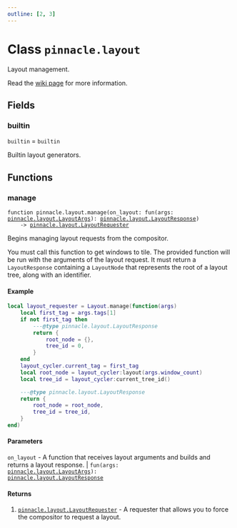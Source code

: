 ```yaml
---
outline: [2, 3]
---
```


# Class `pinnacle.layout`


Layout management.

Read the [wiki page](https://pinnacle-comp.github.io/pinnacle/configuration/layout.html) for more information.


## Fields

### builtin

`builtin` = `builtin`

Builtin layout generators.


## Functions

### <Badge type="function" text="function" /> manage

<div class="language-lua"><pre><code>function pinnacle.layout.manage(on_layout: fun(args: <a href="/lua-reference/main/classes/pinnacle.layout.LayoutArgs">pinnacle.layout.LayoutArgs</a>): <a href="/lua-reference/main/classes/pinnacle.layout.LayoutResponse">pinnacle.layout.LayoutResponse</a>)
    -> <a href="/lua-reference/main/classes/pinnacle.layout.LayoutRequester">pinnacle.layout.LayoutRequester</a></code></pre></div>

Begins managing layout requests from the compositor.

You must call this function to get windows to tile.
The provided function will be run with the arguments of the layout request.
It must return a `LayoutResponse` containing a `LayoutNode` that represents
the root of a layout tree, along with an identifier.

#### Example

```lua
local layout_requester = Layout.manage(function(args)
    local first_tag = args.tags[1]
    if not first_tag then
        ---@type pinnacle.layout.LayoutResponse
        return {
            root_node = {},
            tree_id = 0,
        }
    end
    layout_cycler.current_tag = first_tag
    local root_node = layout_cycler:layout(args.window_count)
    local tree_id = layout_cycler:current_tree_id()

    ---@type pinnacle.layout.LayoutResponse
    return {
        root_node = root_node,
        tree_id = tree_id,
    }
end)
```



#### Parameters

`on_layout` - A function that receives layout arguments and builds and returns a layout response.
	| <code>fun(args: <a href="/lua-reference/main/classes/pinnacle.layout.LayoutArgs">pinnacle.layout.LayoutArgs</a>): <a href="/lua-reference/main/classes/pinnacle.layout.LayoutResponse">pinnacle.layout.LayoutResponse</a></code>



#### Returns

1. <code><a href="/lua-reference/main/classes/pinnacle.layout.LayoutRequester">pinnacle.layout.LayoutRequester</a></code> - A requester that allows you to force the compositor to request a layout.



